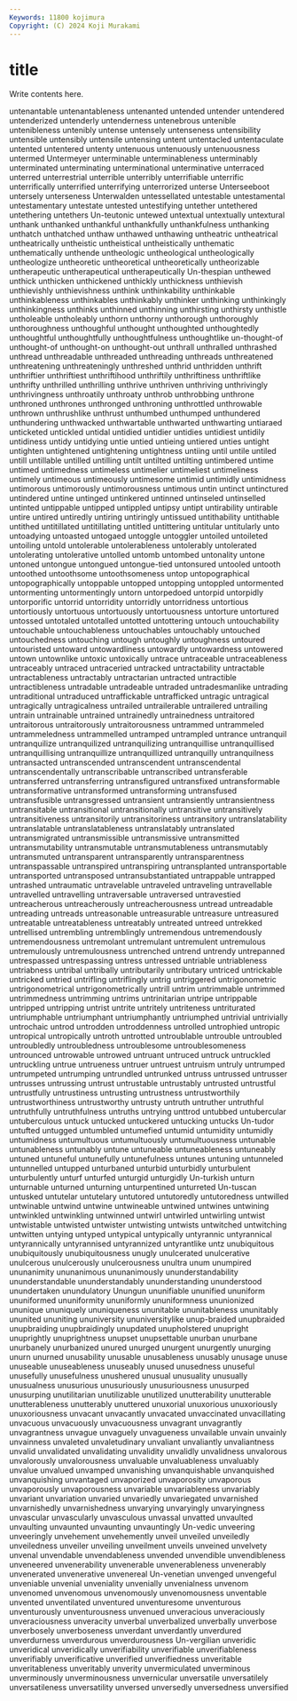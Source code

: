 ```yaml
---
Keywords: 11800 kojimura
Copyright: (C) 2024 Koji Murakami
---
```


# title

Write contents here.



 untenantable untenantableness untenanted untended untender untendered
untenderized untenderly untenderness untenebrous untenible untenibleness untenibly untense untensely untenseness
untensibility untensible untensibly untensile untensing untent untentacled untentaculate untented untentered
untenty untenuous untenuously untenuousness untermed Untermeyer unterminable unterminableness unterminably unterminated
unterminating unterminational unterminative unterraced unterred unterrestrial unterrible unterribly unterrifiable unterrific
unterrifically unterrified unterrifying unterrorized unterse Unterseeboot untersely unterseness Unterwalden untessellated
untestable untestamental untestamentary untestate untested untestifying untether untethered untethering untethers
Un-teutonic untewed untextual untextually untextural unthank unthanked unthankful unthankfully unthankfulness
unthanking unthatch unthatched unthaw unthawed unthawing untheatric untheatrical untheatrically untheistic
untheistical untheistically unthematic unthematically unthende untheologic untheological untheologically untheologize untheoretic
untheoretical untheoretically untheorizable untherapeutic untherapeutical untherapeutically Un-thespian unthewed unthick unthicken
unthickened unthickly unthickness unthievish unthievishly unthievishness unthink unthinkability unthinkable unthinkableness
unthinkables unthinkably unthinker unthinking unthinkingly unthinkingness unthinks unthinned unthinning unthirsting
unthirsty unthistle untholeable untholeably unthorn unthorny unthorough unthoroughly unthoroughness unthoughful
unthought unthoughted unthoughtedly unthoughtful unthoughtfully unthoughtfulness unthoughtlike un-thought-of unthought-of unthought-on
unthought-out unthrall unthralled unthrashed unthread unthreadable unthreaded unthreading unthreads unthreatened
unthreatening unthreateningly unthreshed unthrid unthridden unthrift unthriftier unthriftiest unthriftihood unthriftily
unthriftiness unthriftlike unthrifty unthrilled unthrilling unthrive unthriven unthriving unthrivingly unthrivingness
unthroatily unthroaty unthrob unthrobbing unthrone unthroned unthrones unthronged unthroning unthrottled
unthrowable unthrown unthrushlike unthrust unthumbed unthumped unthundered unthundering unthwacked unthwartable
unthwarted unthwarting untiaraed unticketed untickled untidal untidied untidier untidies untidiest
untidily untidiness untidy untidying untie untied untieing untiered unties untight
untighten untightened untightening untightness untiing until untile untiled untill untillable
untilled untilling untilt untilted untilting untimbered untime untimed untimedness untimeless
untimelier untimeliest untimeliness untimely untimeous untimeously untimesome untimid untimidly untimidness
untimorous untimorously untimorousness untimous untin untinct untinctured untindered untine untinged
untinkered untinned untinseled untinselled untinted untippable untipped untippled untipsy untipt
untirability untirable untire untired untiredly untiring untiringly untissued untithability untithable
untithed untitillated untitillating untitled untittering untitular untitularly unto untoadying untoasted
untogaed untoggle untoggler untoiled untoileted untoiling untold untolerable untolerableness untolerably
untolerated untolerating untolerative untolled untomb untombed untonality untone untoned untongue
untongued untongue-tied untonsured untooled untooth untoothed untoothsome untoothsomeness untop untopographical
untopographically untoppable untopped untopping untoppled untormented untormenting untormentingly untorn untorpedoed
untorpid untorpidly untorporific untorrid untorridity untorridly untorridness untortious untortiously untortuous
untortuously untortuousness untorture untortured untossed untotaled untotalled untotted untottering untouch
untouchability untouchable untouchableness untouchables untouchably untouched untouchedness untouching untough untoughly
untoughness untoured untouristed untoward untowardliness untowardly untowardness untowered untown untownlike
untoxic untoxically untrace untraceable untraceableness untraceably untraced untraceried untracked untractability
untractable untractableness untractably untractarian untracted untractible untractibleness untradable untradeable untraded
untradesmanlike untrading untraditional untraduced untraffickable untrafficked untragic untragical untragically untragicalness
untrailed untrailerable untrailered untrailing untrain untrainable untrained untrainedly untrainedness untraitored
untraitorous untraitorously untraitorousness untrammed untrammeled untrammeledness untrammelled untramped untrampled untrance
untranquil untranquilize untranquilized untranquilizing untranquillise untranquillised untranquillising untranquillize untranquillized untranquilly
untranquilness untransacted untranscended untranscendent untranscendental untranscendentally untranscribable untranscribed untransferable untransferred
untransferring untransfigured untransfixed untransformable untransformative untransformed untransforming untransfused untransfusible untransgressed
untransient untransiently untransientness untransitable untransitional untransitionally untransitive untransitively untransitiveness untransitorily
untransitoriness untransitory untranslatability untranslatable untranslatableness untranslatably untranslated untransmigrated untransmissible untransmissive
untransmitted untransmutability untransmutable untransmutableness untransmutably untransmuted untransparent untransparently untransparentness untranspassable
untranspired untranspiring untransplanted untransportable untransported untransposed untransubstantiated untrappable untrapped untrashed
untraumatic untravelable untraveled untraveling untravellable untravelled untravelling untraversable untraversed untravestied
untreacherous untreacherously untreacherousness untread untreadable untreading untreads untreasonable untreasurable untreasure
untreasured untreatable untreatableness untreatably untreated untreed untrekked untrellised untrembling untremblingly
untremendous untremendously untremendousness untremolant untremulant untremulent untremulous untremulously untremulousness untrenched
untrend untrendy untrepanned untrespassed untrespassing untress untressed untriable untriableness untriabness
untribal untribally untributarily untributary untriced untrickable untricked untried untrifling untriflingly
untrig untriggered untrigonometric untrigonometrical untrigonometrically untrill untrim untrimmable untrimmed untrimmedness
untrimming untrims untrinitarian untripe untrippable untripped untripping untrist untrite untritely
untriteness untriturated untriumphable untriumphant untriumphantly untriumphed untrivial untrivially untrochaic untrod
untrodden untroddenness untrolled untrophied untropic untropical untropically untroth untrotted untroublable
untrouble untroubled untroubledly untroubledness untroublesome untroublesomeness untrounced untrowable untrowed untruant
untruced untruck untruckled untruckling untrue untrueness untruer untruest untruism untruly
untrumped untrumpeted untrumping untrundled untrunked untruss untrussed untrusser untrusses untrussing
untrust untrustable untrustably untrusted untrustful untrustfully untrustiness untrusting untrustness untrustworthily
untrustworthiness untrustworthy untrusty untruth untruther untruthful untruthfully untruthfulness untruths untrying
unttrod untubbed untubercular untuberculous untuck untucked untuckered untucking untucks Un-tudor
untufted untugged untumbled untumefied untumid untumidity untumidly untumidness untumultuous untumultuously
untumultuousness untunable untunableness untunably untune untuneable untuneableness untuneably untuned untuneful
untunefully untunefulness untunes untuning untunneled untunnelled untupped unturbaned unturbid unturbidly
unturbulent unturbulently unturf unturfed unturgid unturgidly Un-turkish unturn unturnable unturned
unturning unturpentined unturreted Un-tuscan untusked untutelar untutelary untutored untutoredly untutoredness
untwilled untwinable untwind untwine untwineable untwined untwines untwining untwinkled untwinkling
untwinned untwirl untwirled untwirling untwist untwistable untwisted untwister untwisting untwists
untwitched untwitching untwitten untying untyped untypical untypically untyrannic untyrannical untyrannically
untyrannised untyrannized untyrantlike untz unubiquitous unubiquitously unubiquitousness unugly unulcerated unulcerative
unulcerous unulcerously unulcerousness unultra unum unumpired ununanimity ununanimous ununanimously ununderstandability
ununderstandable ununderstandably ununderstanding ununderstood unundertaken unundulatory Unungun ununifiable ununified ununiform
ununiformed ununiformity ununiformly ununiformness ununionized ununique ununiquely ununiqueness ununitable ununitableness
ununitably ununited ununiting ununiversity ununiversitylike unup-braided unupbraided unupbraiding unupbraidingly unupdated
unupholstered unupright unuprightly unuprightness unupset unupsettable unurban unurbane unurbanely unurbanized
unured unurged unurgent unurgently unurging unurn unurned unusability unusable unusableness
unusably unusage unuse unuseable unuseableness unuseably unused unusedness unuseful unusefully
unusefulness unushered unusual unusuality unusually unusualness unusurious unusuriously unusuriousness unusurped
unusurping unutilitarian unutilizable unutilized unutterability unutterable unutterableness unutterably unuttered unuxorial
unuxorious unuxoriously unuxoriousness unvacant unvacantly unvacated unvaccinated unvacillating unvacuous unvacuously
unvacuousness unvagrant unvagrantly unvagrantness unvague unvaguely unvagueness unvailable unvain unvainly
unvainness unvaleted unvaletudinary unvaliant unvaliantly unvaliantness unvalid unvalidated unvalidating unvalidity
unvalidly unvalidness unvalorous unvalorously unvalorousness unvaluable unvaluableness unvaluably unvalue unvalued
unvamped unvanishing unvanquishable unvanquished unvanquishing unvantaged unvaporized unvaporosity unvaporous unvaporously
unvaporousness unvariable unvariableness unvariably unvariant unvariation unvaried unvariedly unvariegated unvarnished
unvarnishedly unvarnishedness unvarying unvaryingly unvaryingness unvascular unvascularly unvasculous unvassal unvatted
unvaulted unvaulting unvaunted unvaunting unvauntingly Un-vedic unveering unveeringly unvehement unvehemently
unveil unveiled unveiledly unveiledness unveiler unveiling unveilment unveils unveined unvelvety
unvenal unvendable unvendableness unvended unvendible unvendibleness unveneered unvenerability unvenerable unvenerableness
unvenerably unvenerated unvenerative unvenereal Un-venetian unvenged unvengeful unveniable unvenial unveniality
unvenially unvenialness unvenom unvenomed unvenomous unvenomously unvenomousness unventable unvented unventilated
unventured unventuresome unventurous unventurously unventurousness unvenued unveracious unveraciously unveraciousness unveracity
unverbal unverbalized unverbally unverbose unverbosely unverboseness unverdant unverdantly unverdured unverdurness
unverdurous unverdurousness Un-vergilian unveridic unveridical unveridically unverifiability unverifiable unverifiableness unverifiably
unverificative unverified unverifiedness unveritable unveritableness unveritably unverity unvermiculated unverminous unverminously
unverminousness unvernicular unversatile unversatilely unversatileness unversatility unversed unversedly unversedness unversified
